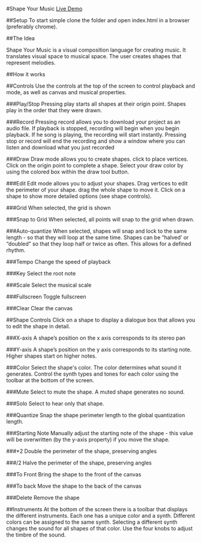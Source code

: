#Shape Your Music
[Live Demo](https://ejarzo.github.io/sym_v2)


##Setup
To start simple clone the folder and open index.html in a browser (preferably chrome).

##The Idea

Shape Your Music is a visual composition language for creating music. It translates visual space to musical space. The user creates shapes that represent melodies. 

##How it works


##Controls
Use the controls at the top of the screen to control playback and mode, as well as canvas and musical properties.

###Play/Stop
Pressing play starts all shapes at their origin point. Shapes play in the order that they were drawn.

###Record
Pressing record allows you to download your project as an audio file. If playback is stopped, recording will begin when you begin playback. If he song is playing, the recording will start instantly. Pressing stop or record will end the recording and show a window where you can listen and download what you just recorded

###Draw
Draw mode allows you to create shapes. click to place vertices. Click on the origin point to complete a shape. Select your draw color by using the colored box within the draw tool button.

###Edit
Edit mode allows you to adjust your shapes. Drag vertices to edit the perimeter of your shape. drag the whole shape to move it. Click on a shape to show more detailed options (see shape controls).

###Grid
When selected, the grid is shown

###Snap to Grid
When selected, all points will snap to the grid when drawn.

###Auto-quantize 
When selected, shapes will snap and lock to the same length - so that they will loop at the same time. Shapes can be “halved’ or “doubled” so that they loop half or twice as often. This allows for a defined rhythm. 

###Tempo
Change the speed of playback

###Key
Select the root note 

###Scale
Select the musical scale

###Fullscreen
Toggle fullscreen

###Clear
Clear the canvas 

##Shape Controls
Click on a shape to display a dialogue box that allows you to edit the shape in detail.

###X-axis
A shape’s position on the x axis corresponds to its stereo pan

###Y-axis
A shape’s position on the y axis corresponds to its starting note. Higher shapes start on higher notes.

###Color
Select the shape's color. The color determines what sound it generates. Control the synth types and tones for each color using the toolbar at the bottom of the screen.

###Mute
Select to mute the shape. A muted shape generates no sound.

###Solo
Select to hear only that shape.

###Quantize
Snap the shape perimeter length to the global quantization length.
    
###Starting Note
Manually adjust the starting note of the shape - this value will be overwritten (by the y-axis property) if you move the shape.

###*2
Double the perimeter of the shape, preserving angles

###/2
Halve the perimeter of the shape, preserving angles

###To Front
Bring the shape to the front of the canvas 

###To back
Move the shape to the back of the canvas

###Delete
Remove the shape

##Instruments 
At the bottom of the screen there is a toolbar that displays the different instruments. Each one has a unique color and a synth. Different colors can be assigned to the same synth. Selecting a different synth changes the sound for all shapes of that color. Use the four knobs to adjust the timbre of the sound.

